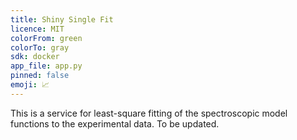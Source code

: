 ```yaml
---
title: Shiny Single Fit
licence: MIT
colorFrom: green
colorTo: gray
sdk: docker
app_file: app.py
pinned: false
emoji: 📈
---
```


This is a service for least-square fitting of the spectroscopic model functions to the experimental data.
To be updated.
